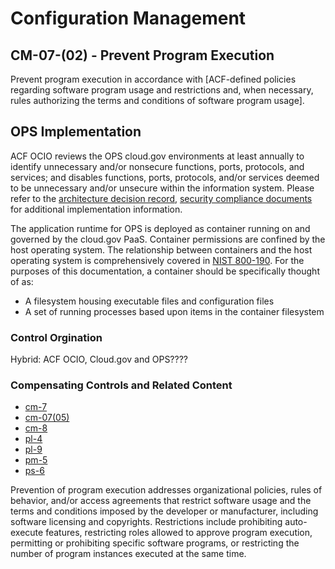# Configuration Management
## CM-07-(02) - Prevent Program Execution

Prevent program execution in accordance with [ACF-defined policies regarding software program usage and restrictions and, when necessary, rules authorizing the terms and conditions of software program usage].

## OPS Implementation

ACF OCIO reviews the OPS cloud.gov environments at least annually to identify unnecessary and/or nonsecure functions, ports, protocols, and services; and disables functions, ports, protocols, and/or services deemed to be unnecessary and/or unsecure within the information system.  Please refer to the [architecture decision record](https://github.com/HHS/OPRE-OPS/tree/main/docs/adr), [security compliance documents](https://github.com/HHS/OPRE-OPS/tree/issue-432-security-compliance-documentation/docs/Security-Compliance) for additional implementation information.

The application runtime for OPS is deployed as container running on and governed by the cloud.gov PaaS. Container permissions are confined by the host operating system. The relationship between containers and the host operating system is comprehensively covered in [NIST 800-190](https://nvlpubs.nist.gov/nistpubs/SpecialPublications/NIST.SP.800-190.pdf). For the purposes of this documentation, a container should be specifically thought of as:

* A filesystem housing executable files and configuration files
* A set of running processes based upon items in the container filesystem

### Control Orgination
Hybrid: ACF OCIO, Cloud.gov and OPS????

### Compensating Controls and Related Content

* [cm-7](../cm-07/index.md)
* [cm-07(05)](../cm-07-5/index.md)
* [cm-8](../cm-08/index.md)
* [pl-4](../pl-04/index.md)
* [pl-9](../pl-09/index.md)
* [pm-5](../pm-05/index.md)
* [ps-6](../ps-06/index.md)

Prevention of program execution addresses organizational policies, rules of behavior, and/or access agreements that restrict software usage and the terms and conditions imposed by the developer or manufacturer, including software licensing and copyrights. Restrictions include prohibiting auto-execute features, restricting roles allowed to approve program execution, permitting or prohibiting specific software programs, or restricting the number of program instances executed at the same time.
